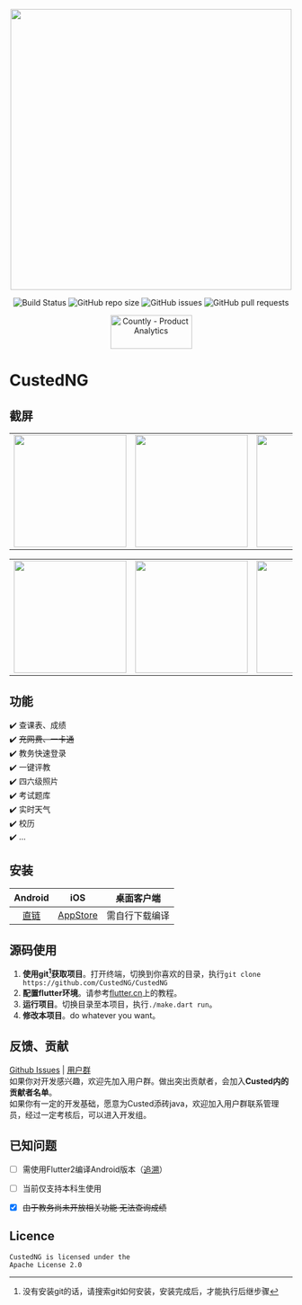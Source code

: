 <p align="center">
  <img width="500px" src="https://git.lolli.tech/custed/CustedNG/raw/material/screenshot/CustedNG.png">
</p>

<p align="center">
    <img alt="Build Status" src="https://api.codemagic.io/apps/5e34f30dcb13955d9f85f43f/5e34f30dcb13955d9f85f43e/status_badge.svg">
    <img alt="GitHub repo size" src="https://img.shields.io/github/repo-size/CustedNG/CustedNG">
    <img alt="GitHub issues" src="https://img.shields.io/github/issues-raw/CustedNG/CustedNG">
    <img alt="GitHub pull requests" src="https://img.shields.io/github/issues-pr/CustedNG/CustedNG">
</p>

<p align="center">
    <a href="https://count.ly/f/badge" rel="nofollow"><img style="width:145px;height:60px" src="https://count.ly/badges/light.svg" alt="Countly - Product Analytics" /></a>
</p>

# CustedNG

## 截屏

<table>
  <tr>
    <td>
		  <img width="200px" src="https://git.lolli.tech/custed/CustedNG/raw/material/screenshot/IMG_3489.PNG">
    </td>
    <td>
      <img width="200px" src="https://git.lolli.tech/custed/CustedNG/raw/material/screenshot/IMG_3490.PNG">
    </td>
    <td>
      <img width="200px" src="https://git.lolli.tech/custed/CustedNG/raw/material/screenshot/IMG_3491.PNG">
    </td>
    <td>
		  <img width="200px" src="https://git.lolli.tech/custed/CustedNG/raw/material/screenshot/IMG_3492.PNG">
    </td>
  </tr>
</table>

<table>
  <tr>
    <td>
      <img width="200px" src="https://git.lolli.tech/custed/CustedNG/raw/material/screenshot/IMG_3493.PNG">
    </td>
    <td>
      <img width="200px" src="https://git.lolli.tech/custed/CustedNG/raw/material/screenshot/IMG_3494.PNG">
    </td>
    <td>
		  <img width="200px" src="https://git.lolli.tech/custed/CustedNG/raw/material/screenshot/IMG_3495.PNG">
    </td>
    <td>
      <img width="200px" src="https://git.lolli.tech/custed/CustedNG/raw/material/screenshot/IMG_3496.PNG">
    </td>
  </tr>
</table>


## 功能
✔️ 查课表、成绩  
✔️ ~~充网费、一卡通~~  
✔️ 教务快速登录  
✔️ 一键评教  
✔️ 四六级照片  
✔️ 考试题库  
✔️ 实时天气  
✔️ 校历  
✔️ ...  

## 安装
Android|iOS|桌面客户端
:--:|:--:|:--:
[直链](https://cust.app/app/apk/downloadUrl)|[AppStore](https://apps.apple.com/cn/app/custed/id1483085363) |需自行下载编译



## 源码使用
1. **使用git[^1]获取项目**。打开终端，切换到你喜欢的目录，执行`git clone https://github.com/CustedNG/CustedNG`
2. **配置flutter环境**。请参考[flutter.cn](https://flutter.cn/docs/get-started/install)上的教程。
3. **运行项目**。切换目录至本项目，执行`./make.dart run`。
4. **修改本项目**。do whatever you want。

## 反馈、贡献
[Github Issues](https://github.com/CustedNG/CustedNG/issues) | [用户群](https://jq.qq.com/?_wv=1027&k=Hh5Yans4)  
如果你对开发感兴趣，欢迎先加入用户群。做出突出贡献者，会加入**Custed内的贡献者名单**。  
如果你有一定的开发基础，愿意为Custed添砖java，欢迎加入用户群联系管理员，经过一定考核后，可以进入开发组。


## 已知问题
- [ ] 需使用Flutter2编译Android版本（[追溯](https://github.com/CustedNG/CustedNG/commit/56ca1e31bec3eeb013fe576c9d4fb67f0b500694)）
- [ ] 当前仅支持本科生使用
- [x] <del>由于教务尚未开放相关功能 无法查询成绩</del>


## Licence

```
CustedNG is licensed under the
Apache License 2.0
```

[^1]: 没有安装git的话，请搜索git如何安装，安装完成后，才能执行后继步骤